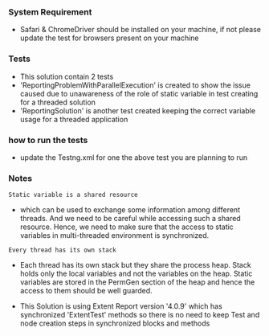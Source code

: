 ### System Requirement
- Safari & ChromeDriver should be installed on your machine, if not please update the test for browsers present on your machine

### Tests
- This solution contain 2 tests
- 'ReportingProblemWithParallelExecution' is created to show the issue caused due to unawareness of the role of static variable
in test creating for a threaded solution
-  'ReportingSolution' is another test created keeping the correct variable usage for a threaded application

### how to run the tests
- update the Testng.xml for one the above test you are planning to run

### Notes

`Static variable is a shared resource`
- which can be used to exchange some information among different threads.
And we need to be careful while accessing such a shared resource. Hence, we need to make sure that the access to static variables in multi-threaded environment is synchronized.

`Every thread has its own stack`
- Each thread has its own stack but they share the process heap.
Stack holds only the local variables and not the variables on the heap. Static variables are stored in the PermGen section of the heap and hence the access to them should be well guarded.

- This Solution is using Extent Report version '4.0.9' which has synchronized 'ExtentTest' methods so there is no need to keep Test and node creation steps in synchronized blocks and methods